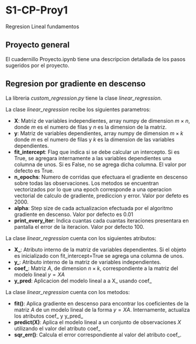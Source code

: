 # S1-CP-Proy1
Regresion Lineal fundamentos

## Proyecto general
El cuadernillo Proyecto.ipynb tiene una descripcion detallada de los pasos sugeridos por el proyecto.

## Regresion por gradiente en descenso
La libreria *custom_regression.py* tiene la clase *linear_regression*.

La clase *linear_regression* recibe los siguientes parametros:
* **X**: Matriz de variables independientes, array numpy de dimension $m\times n$, donde $m$ es el numero de filas y $n$ es la dimension de la matriz.
* **y**: Matriz de variables dependientes, array numpy de dimension $m\times k$ donde $m$ es el numero de filas y $k$ es la dimension de las variables dependientes.
* **fit_intercept**: Flag que indica si se debe calcular un intercepto. Si es True, se agregara internamente a las variables dependientes una columna de unos. Si es False, no se agrega dicha columna. El valor por defecto es True.
* **n_epochs**: Numero de corridas que efectuara el gradiente en descenso sobre todas las observaciones. Los metodos se encuentran vectorizados por lo que una epoch corresponde a una operacion vectorial de calculo de gradiente, prediccion y error. Valor por defeto es 2000.
* **alpha**: Step size de cada actualizacion efectuada por el algoritmo gradiente en descenso. Valor por defecto es 0.01
* **print_every_iter**: Indica cuantas cada cuantas iteraciones presentara en pantalla el error de la iteracion. Valor por defecto 100.


La clase *linear_regression* cuenta con los siguientes atributos:

* **X_**: Atributo interno de la matriz de variables dependientes. Si el objeto es inicializado con fit_intercept=True se agrega una columna de unos.
* **y_**: Atributo interno de la matriz de variables independientes.
* **coef_**: Matriz $A$, de dimension $n\times k$, correspondiente a la matriz del modelo lineal $y=XA$
* **y_pred**: Aplicacion del modelo lineal a a X_ usando coef_


La clase *linear_regression* cuenta con los metodos:

* **fit()**: Aplica gradiente en descenso para encontrar los coeficientes de la matriz $A$ de un modelo lineal de la forma $y=XA$. Internamente, actualiza los atributos coef_ y y_pred_
* **predict(X)**: Aplica el modelo lineal a un conjunto de observaciones $X$ utilizando el valor del atributo coef_
* **sqr_err()**: Calcula el error correspondiente al valor del atributo coef_.
